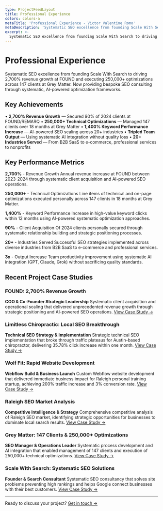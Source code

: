 ```yaml
---
type: ProjectFeedLayout
title: Professional Experience
colors: colors-a
metaTitle: 'Professional Experience - Victor Valentine Romo'
metaDescription: 'Systematic SEO excellence from founding Scale With Search to driving 2,700% revenue growth at FOUND and executing 250,000+ optimizations across 147 clients.'
excerpt: >-
  Systematic SEO excellence from founding Scale With Search to driving 2,700% revenue growth at FOUND and executing 250,000+ optimizations across 147 clients at Grey Matter. Now providing bespoke SEO consulting through systematic, AI-powered optimization frameworks.
---
```


# Professional Experience

Systematic SEO excellence from founding Scale With Search to driving 2,700% revenue growth at FOUND and executing 250,000+ optimizations across 147 clients at Grey Matter. Now providing bespoke SEO consulting through systematic, AI-powered optimization frameworks.

## Key Achievements

• **2,700% Revenue Growth** — Secured 90% of 2024 clients at FOUND/REMARQ
• **250,000+ Technical Optimizations** — Managed 147 clients over 18 months at Grey Matter
• **1,400% Keyword Performance Increase** — AI-powered SEO scaling across 20+ industries
• **Tripled Team Output** — Using systematic AI integration without quality loss
• **20+ Industries Served** — From B2B SaaS to e-commerce, professional services to nonprofits

## Key Performance Metrics

**2,700%** - Revenue Growth
Annual revenue increase at FOUND between 2023-2024 through systematic client acquisition and AI-powered SEO operations.

**250,000+** - Technical Optimizations
Line items of technical and on-page optimizations executed personally across 147 clients in 18 months at Grey Matter.

**1,400%** - Keyword Performance
Increase in high-value keyword clicks within 12 months using AI-powered systematic optimization approaches.

**90%** - Client Acquisition
Of 2024 clients personally secured through systematic relationship building and strategic positioning processes.

**20+** - Industries Served
Successful SEO strategies implemented across diverse industries from B2B SaaS to e-commerce and professional services.

**3x** - Output Increase
Team productivity improvement using systematic AI integration (GPT, Claude, Grok) without sacrificing quality standards.

## Recent Project Case Studies

### FOUND: 2,700% Revenue Growth

**COO & Co-Founder Strategic Leadership**
Systematic client acquisition and operational scaling that delivered unprecedented revenue growth through strategic positioning and AI-powered SEO operations.
[View Case Study →](/projects/found-coo-2700-percent-revenue-growth)

### Limitless Chiropractic: Local SEO Breakthrough

**Technical SEO Strategy & Implementation**
Strategic technical SEO implementation that broke through traffic plateaus for Austin-based chiropractor, delivering 35.78% click increase within one month.
[View Case Study →](/projects/limitless-chiro-atx-local-seo-strategy)

### Wolf Fit: Rapid Website Development

**Webflow Build & Business Launch**
Custom Webflow website development that delivered immediate business impact for Raleigh personal training startup, achieving 200% traffic increase and 3% conversion rate.
[View Case Study →](/projects/wolf-fit-website-rapid-business-growth)

### Raleigh SEO Market Analysis

**Competitive Intelligence & Strategy**
Comprehensive competitive analysis of Raleigh SEO market, identifying strategic opportunities for businesses to dominate local search results.
[View Case Study →](/projects/raleigh-seo-competitive-analysis)

### Grey Matter: 147 Clients & 250,000+ Optimizations

**SEO Manager & Operations Leader**
Systematic process development and AI integration that enabled management of 147 clients and execution of 250,000+ technical optimizations.
[View Case Study →](/projects/grey-matter-147-clients-250k-seo-optimizations)

### Scale With Search: Systematic SEO Solutions

**Founder & Search Consultant**
Systematic SEO consultancy that solves site problems preventing high rankings and helps Google connect businesses with their best customers.
[View Case Study →](/projects/scale-with-search-systematic-seo-solutions)

---

Ready to discuss your project? [Get in touch →](/contact)
